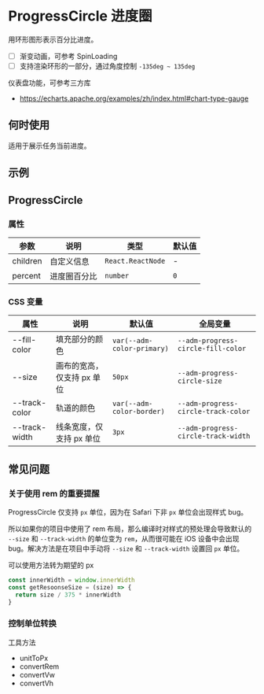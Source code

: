 # ProgressCircle 进度圈

用环形图形表示百分比进度。

- [ ] 渐变动画，可参考 SpinLoading
- [ ] 支持渲染环形的一部分，通过角度控制 `-135deg ~ 135deg`

仪表盘功能，可参考三方库

- https://echarts.apache.org/examples/zh/index.html#chart-type-gauge

## 何时使用

适用于展示任务当前进度。

## 示例

<code src="./demos/demo1.tsx"></code>

<code src="./demos/demo2.tsx"></code>

<code src="./demos/demo3.tsx"></code>

## ProgressCircle

### 属性

| 参数     | 说明         | 类型              | 默认值 |
| -------- | ------------ | ----------------- | ------ |
| children | 自定义信息   | `React.ReactNode` | -      |
| percent  | 进度圈百分比 | `number`          | `0`    |

### CSS 变量

| 属性 | 说明 | 默认值 | 全局变量 |
| --- | --- | --- | --- |
| --fill-color | 填充部分的颜色 | `var(--adm-color-primary)` | `--adm-progress-circle-fill-color` |
| --size | 画布的宽高，仅支持 px 单位 | `50px` | `--adm-progress-circle-size` |
| --track-color | 轨道的颜色 | `var(--adm-color-border)` | `--adm-progress-circle-track-color` |
| --track-width | 线条宽度，仅支持 px 单位 | `3px` | `--adm-progress-circle-track-width` |

## 常见问题

### 关于使用 rem 的重要提醒

ProgressCircle 仅支持 `px` 单位，因为在 Safari 下非 `px` 单位会出现样式 bug。

所以如果你的项目中使用了 rem 布局，那么编译时对样式的预处理会导致默认的 `--size` 和 `--track-width` 的单位变为 `rem`，从而很可能在 iOS 设备中会出现 bug。解决方法是在项目中手动将 `--size` 和 `--track-width` 设置回 `px` 单位。

可以使用方法转为期望的 px

```js
const innerWidth = window.innerWidth
const getResoonseSize = (size) => {
  return size / 375 * innerWidth
}
```

### 控制单位转换

工具方法

- unitToPx
- convertRem
- convertVw
- convertVh
